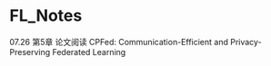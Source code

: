 # FL_Notes

07.26 第5章 论文阅读 CPFed: Communication-Efficient and Privacy-Preserving Federated Learning 